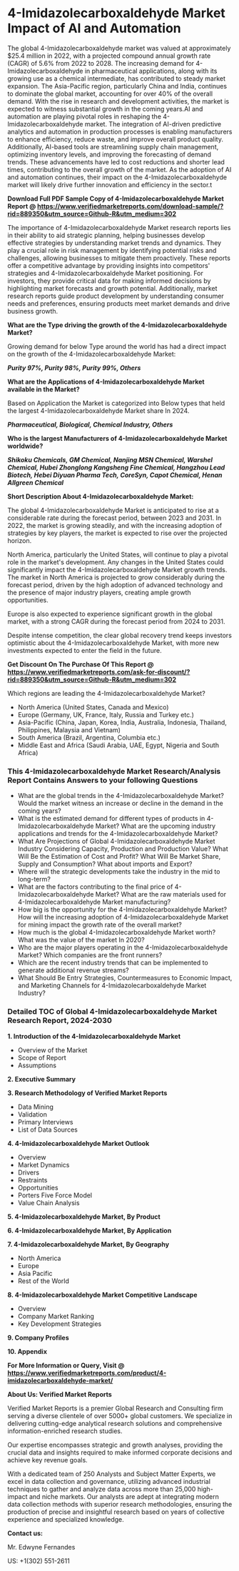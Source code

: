 <meta name="title" content="Global 4-Imidazolecarboxaldehyde Market Impact of AI and Automation"><meta name="description" content="The global 4-Imidazolecarboxaldehyde market was valued at approximately $25.4 million in 2022, with a projected compound annual growth rate (CAGR) of 5.6% from 2022 to 20"><meta name="title" content="4-Imidazolecarboxaldehyde Market Size, Share, Scope, Trends, Growth, Opportunities, Analysis, Forecast"><h1>4-Imidazolecarboxaldehyde Market Impact of AI and Automation</h1>The global 4-Imidazolecarboxaldehyde market was valued at approximately $25.4 million in 2022, with a projected compound annual growth rate (CAGR) of 5.6% from 2022 to 2028. The increasing demand for 4-Imidazolecarboxaldehyde in pharmaceutical applications, along with its growing use as a chemical intermediate, has contributed to steady market expansion. The Asia-Pacific region, particularly China and India, continues to dominate the global market, accounting for over 40% of the overall demand. With the rise in research and development activities, the market is expected to witness substantial growth in the coming years.AI and automation are playing pivotal roles in reshaping the 4-Imidazolecarboxaldehyde market. The integration of AI-driven predictive analytics and automation in production processes is enabling manufacturers to enhance efficiency, reduce waste, and improve overall product quality. Additionally, AI-based tools are streamlining supply chain management, optimizing inventory levels, and improving the forecasting of demand trends. These advancements have led to cost reductions and shorter lead times, contributing to the overall growth of the market. As the adoption of AI and automation continues, their impact on the 4-Imidazolecarboxaldehyde market will likely drive further innovation and efficiency in the sector.t</p><p id="" class=""><strong>Download Full PDF Sample Copy of 4-Imidazolecarboxaldehyde Market Report @ <a href="https://www.verifiedmarketreports.com/download-sample/?rid=889350&utm_source=Github-R&utm_medium=302" target="_blank">https://www.verifiedmarketreports.com/download-sample/?rid=889350&utm_source=Github-R&utm_medium=302</a></strong></p><p>The importance of&nbsp;4-Imidazolecarboxaldehyde Market research reports lies in their ability to aid strategic planning, helping businesses develop effective strategies by understanding market trends and dynamics. They play a crucial role in risk management by identifying potential risks and challenges, allowing businesses to mitigate them proactively. These reports offer a competitive advantage by providing insights into competitors' strategies and 4-Imidazolecarboxaldehyde Market positioning. For investors, they provide critical data for making informed decisions by highlighting market forecasts and growth potential. Additionally, market research reports guide product development by understanding consumer needs and preferences, ensuring products meet market demands and drive business growth.</p><p><strong>What are the&nbsp;Type driving the growth of the 4-Imidazolecarboxaldehyde Market?</strong></p><p id="" class="">Growing demand for below Type around the world has had a direct impact on the growth of the 4-Imidazolecarboxaldehyde Market:</p><em><strong>Purity 97%, Purity 98%, Purity 99%, Others</strong></em></p><strong>What are the&nbsp;Applications&nbsp;of 4-Imidazolecarboxaldehyde Market available in the Market?</strong></p><p id="" class="">Based on Application the Market is categorized into Below types that held the largest 4-Imidazolecarboxaldehyde Market share In 2024.</p><em><strong>Pharmaceutical, Biological, Chemical Industry, Others</strong></em></p><strong>Who is the largest Manufacturers of 4-Imidazolecarboxaldehyde Market worldwide?</strong></p><p><em><strong>Shikoku Chemicals, GM Chemical, Nanjing MSN Chemical, Warshel Chemical, Hubei Zhonglong Kangsheng Fine Chemical, Hangzhou Lead Biotech, Hebei Diyuan Pharma Tech, CoreSyn, Capot Chemical, Henan Allgreen Chemical</strong></em></p><p id="" class=""><strong>Short Description About 4-Imidazolecarboxaldehyde Market:</strong></p><p>The global 4-Imidazolecarboxaldehyde Market is anticipated to rise at a considerable rate during the forecast period, between 2023 and 2031. In 2022, the market is growing steadily, and with the increasing adoption of strategies by key players, the market is expected to rise over the projected horizon.</p><p>North America, particularly the United States, will continue to play a pivotal role in the market's development. Any changes in the United States could significantly impact the 4-Imidazolecarboxaldehyde Market growth trends. The market in North America is projected to grow considerably during the forecast period, driven by the high adoption of advanced technology and the presence of major industry players, creating ample growth opportunities.</p><p>Europe is also expected to experience significant growth in the global market, with a strong CAGR during the forecast period from 2024 to 2031.</p><p>Despite intense competition, the clear global recovery trend keeps investors optimistic about the 4-Imidazolecarboxaldehyde Market, with more new investments expected to enter the field in the future.</p><p id="" class=""><strong>Get Discount On The Purchase Of This Report @ <a href="https://www.verifiedmarketreports.com/ask-for-discount/?rid=889350&utm_source=Github-R&utm_medium=302" target="_blank">https://www.verifiedmarketreports.com/ask-for-discount/?rid=889350&utm_source=Github-R&utm_medium=302</a></strong></p>Which regions are leading the 4-Imidazolecarboxaldehyde Market?</p><ul><li>North America (United States, Canada and Mexico)</li><li>Europe (Germany, UK, France, Italy, Russia and Turkey etc.)</li><li>Asia-Pacific (China, Japan, Korea, India, Australia, Indonesia, Thailand, Philippines, Malaysia and Vietnam)</li><li>South America (Brazil, Argentina, Columbia etc.)</li><li>Middle East and Africa (Saudi Arabia, UAE, Egypt, Nigeria and South Africa)</li></ul><h3 id="" class="">This 4-Imidazolecarboxaldehyde Market Research/Analysis Report Contains Answers to your following Questions</h3><ul><li>What are the global trends in the 4-Imidazolecarboxaldehyde Market? Would the market witness an increase or decline in the demand in the coming years?</li><li>What is the estimated demand for different types of products in 4-Imidazolecarboxaldehyde Market? What are the upcoming industry applications and trends for the 4-Imidazolecarboxaldehyde Market?</li><li>What Are Projections of Global 4-Imidazolecarboxaldehyde Market Industry Considering Capacity, Production and Production Value? What Will Be the Estimation of Cost and Profit? What Will Be Market Share, Supply and Consumption? What about imports and Export?</li><li>Where will the strategic developments take the industry in the mid to long-term?</li><li>What are the factors contributing to the final price of 4-Imidazolecarboxaldehyde Market? What are the raw materials used for 4-Imidazolecarboxaldehyde Market manufacturing?</li><li>How big is the opportunity for the 4-Imidazolecarboxaldehyde Market? How will the increasing adoption of 4-Imidazolecarboxaldehyde Market for mining impact the growth rate of the overall market?</li><li>How much is the global 4-Imidazolecarboxaldehyde Market worth? What was the value of the market In 2020?</li><li>Who are the major players operating in the 4-Imidazolecarboxaldehyde Market? Which companies are the front runners?</li><li>Which are the recent industry trends that can be implemented to generate additional revenue streams?</li><li>What Should Be Entry Strategies, Countermeasures to Economic Impact, and Marketing Channels for 4-Imidazolecarboxaldehyde Market Industry?</li></ul><h3 id="" class="">Detailed TOC of Global 4-Imidazolecarboxaldehyde Market Research Report, 2024-2030</h3><p id="" class=""><strong>1. Introduction of the 4-Imidazolecarboxaldehyde Market</strong></p><ul><li>Overview of the Market</li><li>Scope of Report</li><li>Assumptions</li></ul><p id="" class=""><strong>2. Executive Summary</strong></p><p id="" class=""><strong>3. Research Methodology of Verified Market Reports</strong></p><ul><li>Data Mining</li><li>Validation</li><li>Primary Interviews</li><li>List of Data Sources</li></ul><p id="" class=""><strong>4. 4-Imidazolecarboxaldehyde Market Outlook</strong></p><ul><li>Overview</li><li>Market Dynamics</li><li>Drivers</li><li>Restraints</li><li>Opportunities</li><li>Porters Five Force Model</li><li>Value Chain Analysis</li></ul><p id="" class=""><strong>5. 4-Imidazolecarboxaldehyde Market, By Product</strong></p><p id="" class=""><strong>6. 4-Imidazolecarboxaldehyde Market, By Application</strong></p><p id="" class=""><strong>7. 4-Imidazolecarboxaldehyde Market, By Geography</strong></p><ul><li>North America</li><li>Europe</li><li>Asia Pacific</li><li>Rest of the World</li></ul><p id="" class=""><strong>8. 4-Imidazolecarboxaldehyde Market Competitive Landscape</strong></p><ul><li>Overview</li><li>Company Market Ranking</li><li>Key Development Strategies</li></ul><p id="" class=""><strong>9. Company Profiles</strong></p><p id="" class=""><strong>10. Appendix</strong></p><p id="" class=""><strong>For More Information or Query, Visit @ <a href="https://www.verifiedmarketreports.com/product/4-imidazolecarboxaldehyde-market/" target="_blank">https://www.verifiedmarketreports.com/product/4-imidazolecarboxaldehyde-market/</a></strong></p><p id="" class=""><strong>About Us: Verified Market Reports</strong></p><p id="" class="">Verified Market Reports is a premier Global Research and Consulting firm serving a diverse clientele of over 5000+ global customers. We specialize in delivering cutting-edge analytical research solutions and comprehensive information-enriched research studies.</p><p id="" class="">Our expertise encompasses strategic and growth analyses, providing the crucial data and insights required to make informed corporate decisions and achieve key revenue goals.</p><p id="" class="">With a dedicated team of 250 Analysts and Subject Matter Experts, we excel in data collection and governance, utilizing advanced industrial techniques to gather and analyze data across more than 25,000 high-impact and niche markets. Our analysts are adept at integrating modern data collection methods with superior research methodologies, ensuring the production of precise and insightful research based on years of collective experience and specialized knowledge.</p><p id="" class=""><strong>Contact us:</strong></p><p id="" class="">Mr. Edwyne Fernandes</p><p id="" class="">US: +1(302) 551-2611</p>
